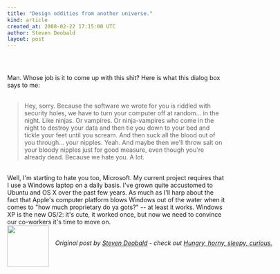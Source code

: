 ```yaml
---
title: "Design oddities from another universe."
kind: article
created_at: 2008-02-22 17:15:00 UTC
author: Steven Deobald
layout: post
---
```

<a onblur="try {parent.deselectBloggerImageGracefully();} catch(e) {}" href="http://bp2.blogger.com/_-c99fYySfc4/R78EiOgp1eI/AAAAAAAABcg/18kJ6MDKnWE/s1600-h/WHATTHEFUCK.PNG"><img style="margin: 0px auto 10px; display: block; text-align: center; cursor: pointer;" src="http://bp2.blogger.com/_-c99fYySfc4/R78EiOgp1eI/AAAAAAAABcg/18kJ6MDKnWE/s400/WHATTHEFUCK.PNG" alt="" id="BLOGGER_PHOTO_ID_5169855883301737954" border="0" /></a><br /><br />Man. Whose job is it to come up with this shit? Here is what this dialog box says to me:<br /><br /><span style="font-style: italic;"><blockquote>Hey, sorry. Because the software we wrote for you is riddled with security holes, we have to turn your computer off at random... in the night. Like ninjas. Or vampires. Or ninja-vampires who come in the night to destroy your data and then tie you down to your bed and tickle your feet until you scream. And then suck all the blood out of you through... your nipples. Yeah. And maybe then we'll throw salt on your bloody nipples just for good measure, even though you're already dead. Because we hate you. A lot.<br /></blockquote></span><br />Well, I'm starting to hate you too, Microsoft. My current project requires that I use a Windows laptop on a daily basis. I've grown quite accustomed to Ubuntu and OS X over the past few years. As much as I'll harp about the fact that Apple's computer platform blows Windows out of the water when it comes to "how much proprietary do ya gots?" -- at least it works. Windows XP is the new OS/2: it's cute, it worked once, but now we need to convince our co-workers it's time to move on.<div class="author">
  <img src="http://nilenso.com/people/steven-200.png" style="width: 96px; height: 96;">
  <span style="position: absolute; padding: 32px 15px;">
    <i>Original post by <a href="http://twitter.com/">Steven Deobald</a> - check out <a href="http://blog.deobald.ca/">Hungry, horny, sleepy, curious.</a></i>
  </span>
</div>
